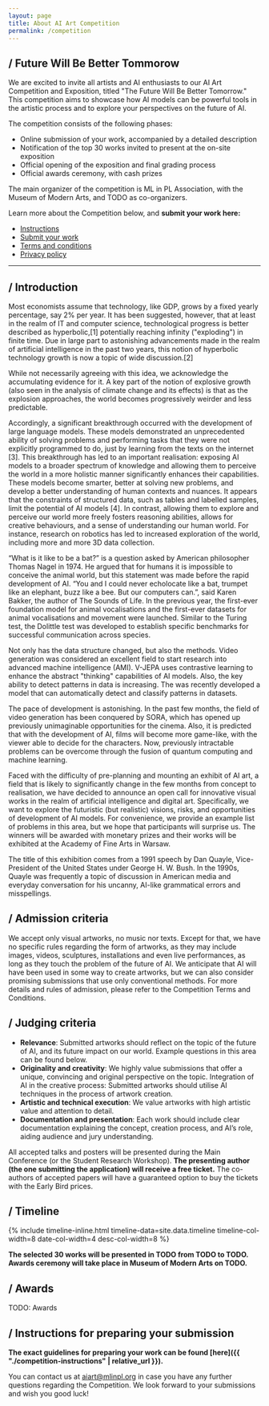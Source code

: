 ```yaml
---
layout: page
title: About AI Art Competition
permalink: /competition
---
```


## / Future Will Be Better Tommorow

We are excited to invite all artists and AI enthusiasts to our AI Art Competition and Exposition, titled "The Future Will Be Better Tomorrow." This competition aims to showcase how AI models can be powerful tools in the artistic process and to explore your perspectives on the future of AI.

The competition consists of the following phases:
- Online submission of your work, accompanied by a detailed description
- Notification of the top 30 works invited to present at the on-site exposition
- Official opening of the exposition and final grading process
- Official awards ceremony, with cash prizes

The main organizer of the competition is ML in PL Association, with the Museum of Modern Arts, and TODO as co-organizers.

Learn more about the Competition below, and **submit your work here:**

<ul class="list-inline banner-social-buttons">
    <li>
        <a href="{{ "./competition-instructions" | relative_url }}" class="btn btn-default btn-lg" target="_blank"><i class="fa-solid fa-list"></i> Instructions</a>
    </li>
    <li>
        <a href="https://mlinpl2024cfc.paperform.co/" class="btn btn-default btn-lg" target="_blank"><i class="fa-solid fa-list"></i> Submit your work</a>
    </li>
    <li>
        <a href="{{ "./competition-terms" | relative_url }}" class="btn btn-default"><i class="fa-solid fa-file-lines"></i> Terms and conditions</a>
    </li>
    <li>
        <a href="{{ "./privacy-policy" | relative_url }}" class="btn btn-default"><i class="fa-solid fa-file-lines"></i> Privacy policy</a>
    </li>
</ul>

---

## / Introduction

Most economists assume that technology, like GDP, grows by a fixed yearly percentage, say 2% per year. It has been suggested, however, that at least in the realm of IT and computer science, technological progress is better described as hyperbolic,[1] potentially reaching infinity ("exploding") in finite time. Due in large part to astonishing advancements made in the realm of artificial intelligence in the past two years, this notion of hyperbolic technology growth is now a topic of wide discussion.[2] 

While not necessarily agreeing with this idea, we acknowledge the accumulating evidence for it. A key part of the notion of explosive growth (also seen in the analysis of climate change and its effects) is that as the explosion approaches, the world becomes progressively weirder and less predictable.

Accordingly, a significant breakthrough occurred with the development of large language models. These models demonstrated an unprecedented ability of solving problems and performing tasks that they were not explicitly programmed to do, just by learning from the texts on the internet [3]. This breakthrough has led to an important realisation: exposing AI models to a broader spectrum of knowledge and allowing them to perceive the world in a more holistic manner significantly enhances their capabilities. These models become smarter, better at solving new problems, and develop a better understanding of human contexts and nuances. It appears that the constraints of structured data, such as tables and labelled samples, limit the potential of AI models [4]. In contrast, allowing them to explore and perceive our world more freely fosters reasoning abilities, allows for creative behaviours, and a sense of understanding our human world. For instance, research on robotics has led to increased exploration of the world, including more and more 3D data collection.

“What is it like to be a bat?” is a question asked by American philosopher Thomas Nagel in 1974. He argued that for humans it is impossible to conceive the animal world, but this statement was made before the rapid development of AI. “You and I could never echolocate like a bat, trumpet like an elephant, buzz like a bee. But our computers can.”, said Karen Bakker, the author of The Sounds of Life. In the previous year, the first-ever foundation model for animal vocalisations and the first-ever datasets for animal vocalisations and movement were launched. Similar to the Turing test, the Dolittle test was developed to establish specific benchmarks for successful communication across species.

Not only has the data structure changed, but also the methods. Video generation was considered an excellent field to start research into advanced machine intelligence (AMI). V-JEPA uses contrastive learning to enhance the abstract "thinking" capabilities of AI models. Also, the key ability to detect patterns in data is increasing. The was recently developed a model that can automatically detect and classify patterns in datasets.

The pace of development is astonishing. In the past few months, the field of video generation has been conquered by SORA, which has opened up previously unimaginable opportunities for the cinema. Also, it is predicted that with the development of AI, films will become more game-like, with the viewer able to decide for the characters. Now, previously intractable problems can be overcome through the fusion of quantum computing and machine learning.

Faced with the difficulty of pre-planning and mounting an exhibit of AI art, a field that is likely to significantly change in the few months from concept to realisation, we have decided to announce an open call for innovative visual works in the realm of artificial intelligence and digital art. Specifically, we want to explore the futuristic (but realistic) visions, risks, and opportunities of development of AI models. For convenience, we provide an example list of problems in this area, but we hope that participants will surprise us. The winners will be awarded with monetary prizes and their works will be exhibited at the Academy of Fine Arts in Warsaw.

The title of this exhibition comes from a 1991 speech by Dan Quayle, Vice-President of the United States under George H. W. Bush. In the 1990s, Quayle was frequently a topic of discussion in American media and everyday conversation for his uncanny, AI-like grammatical errors and misspellings.

## / Admission criteria

We accept only visual artworks, no music nor texts. Except for that, we have no specific rules regarding the form of artworks, as they may include images, videos, sculptures, installations and even live performances, as long as they touch the problem of the future of AI. We anticipate that AI will have been used in some way to create artworks, but we can also consider promising submissions that use only conventional methods. For more details and rules of admission, please refer to the Competition Terms and Conditions.

## / Judging criteria

- **Relevance**: Submitted artworks should reflect on the topic of the future of AI, and its future impact on our world. Example questions in this area can be found below.
- **Originality and creativity**: We highly value submissions that offer a unique, convincing and original perspective on the topic.
Integration of AI in the creative process: Submitted artworks should utilise AI techniques in the process of artwork creation.
- **Artistic and technical execution**: We value artworks with high artistic value and attention to detail.
- **Documentation and presentation**: Each work should include clear documentation explaining the concept, creation process, and AI’s role, aiding audience and jury understanding.

All accepted talks and posters will be presented during the Main Conference (or the Student Research Workshop). 
**The presenting author (the one submitting the application) will receive a free ticket.** 
The co-authors of accepted papers will have a guaranteed option to buy the tickets with the Early Bird prices.

## / Timeline

{% include timeline-inline.html 
    timeline-data=site.data.timeline
    timeline-col-width=8 
    date-col-width=4
    desc-col-width=8
%}

**The selected 30 works will be presented in TODO from TODO to TODO. Awards ceremony will take place in Museum of Modern Arts on TODO.**

## / Awards

TODO: Awards

## / Instructions for preparing your submission

**The exact guidelines for preparing your work can be found [here]({{ "./competition-instructions" | relative_url }}).**

You can contact us at <a href="mailto:aiart@mlinpl.org">aiart@mlinpl.org</a> in case you have any further questions regarding the Competition. We look forward to your submissions and wish you good luck!
